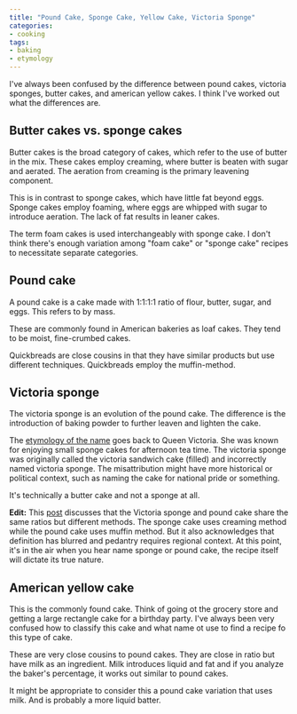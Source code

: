 ```yaml
---
title: "Pound Cake, Sponge Cake, Yellow Cake, Victoria Sponge"
categories:
- cooking
tags:
- baking
- etymology
---
```


I've always been confused by the difference between pound cakes, victoria sponges, butter cakes, and american yellow cakes.
I think I've worked out what the differences are.

## Butter cakes vs. sponge cakes

Butter cakes is the broad category of cakes, which refer to the use of butter in the mix.
These cakes employ creaming, where butter is beaten with sugar and aerated.
The aeration from creaming is the primary leavening component.

This is in contrast to sponge cakes, which have little fat beyond eggs.
Sponge cakes employ foaming, where eggs are whipped with sugar to introduce aeration.
The lack of fat results in leaner cakes.

The term foam cakes is used interchangeably with sponge cake.
I don't think there's enough variation among "foam cake" or "sponge cake" recipes to necessitate separate categories.

## Pound cake

A pound cake is a cake made with 1:1:1:1 ratio of flour, butter, sugar, and eggs.
This refers to by mass.

These are commonly found in American bakeries as loaf cakes.
They tend to be moist, fine-crumbed cakes.

Quickbreads are close cousins in that they have similar products but use different techniques.
Quickbreads employ the muffin-method.

## Victoria sponge

The victoria sponge is an evolution of the pound cake.
The difference is the introduction of baking powder to further leaven and lighten the cake.

The [etymology of the name][1] goes back to Queen Victoria.
She was known for enjoying small sponge cakes for afternoon tea time.
The victoria sponge was originally called the victoria sandwich cake (filled) and incorrectly named victoria sponge.
The misattribution might have more historical or political context, such as naming the cake for national pride or something.

[1]: https://en.wikipedia.org/wiki/Sponge_cake#Victoria_sponge

It's technically a butter cake and not a sponge at all.

**Edit:** This [post][2] discusses that the Victoria sponge and pound cake share the same ratios but different methods.
The sponge cake uses creaming method while the pound cake uses muffin method.
But it also acknowledges that definition has blurred and pedantry requires regional context.
At this point, it's in the air when you hear name sponge or pound cake, the recipe itself will dictate its true nature.

 [2]: https://cooking.stackexchange.com/a/96218

## American yellow cake

This is the commonly found cake.
Think of going ot the grocery store and getting a large rectangle cake for a birthday party.
I've always been very confused how to classify this cake and what name ot use to find a recipe fo this type of cake.

These are very close cousins to pound cakes.
They are close in ratio but have milk as an ingredient.
Milk introduces liquid and fat and if you analyze the baker's percentage, it works out similar to pound cakes.

It might be appropriate to consider this a pound cake variation that uses milk.
And is probably a more liquid batter.
